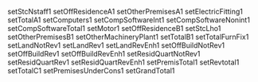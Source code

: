 setStcNstaff1
setOffResidenceA1
setOtherPremisesA1
setElectricFitting1
setTotalA1
setComputers1
setCompSoftwareInt1
setCompSoftwareNonint1
setCompSoftwareTotal1
setMotor1
setOffResidenceB1
setStcLho1
setOtherPremisesB1
setOtherMachineryPlant1
setTotalB1
setTotalFurnFix1
setLandNotRev1
setLandRev1
setLandRevEnh1
setOffBuildNotRev1
setOffBuildRev1
setOffBuildRevEnh1
setResidQuartNotRev1
setResidQuartRev1
setResidQuartRevEnh1
setPremisTotal1
setRevtotal1
setTotalC1
setPremisesUnderCons1
setGrandTotal1
